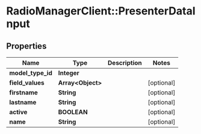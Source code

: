 # RadioManagerClient::PresenterDataInput

## Properties
Name | Type | Description | Notes
------------ | ------------- | ------------- | -------------
**model_type_id** | **Integer** |  | 
**field_values** | **Array&lt;Object&gt;** |  | [optional] 
**firstname** | **String** |  | [optional] 
**lastname** | **String** |  | [optional] 
**active** | **BOOLEAN** |  | [optional] 
**name** | **String** |  | [optional] 


